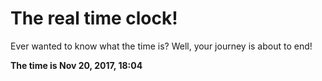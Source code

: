 # The real time clock!

Ever wanted to know what the time is? Well, your journey is about to end!

**The time is Nov 20, 2017, 18:04**